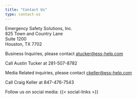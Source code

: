 ```yaml
---
title: "Contact Us"
type: contact-us
---
```


Emergency Safety Solutions, Inc.  
825 Town and Country Lane  
Suite 1200  
Houston, TX 7702

Business Inquiries, please contact atucker@ess-help.com

Call Austin Tucker at 281-507-8782

Media Related inquiries, please contact ckeller@ess-help.com

Call Craig Keller at 847-476-7543

Follow us on social media: {{< social-links >}}

